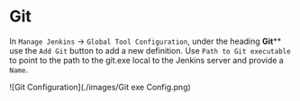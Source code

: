 # Git
In `Manage Jenkins` -> `Global Tool Configuration`, under the heading **Git**** use the `Add Git` button to add a new definition. Use `Path to Git executable` to point to the path to the git.exe local to the Jenkins server and provide a `Name`.

![Git Configuration](./images/Git exe Config.png)